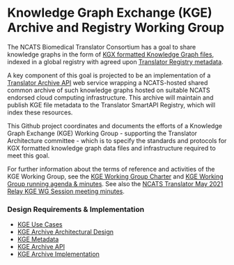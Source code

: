 # Knowledge Graph Exchange (KGE) Archive and Registry Working Group

The NCATS Biomedical Translator Consortium has a goal to share knowledge graphs in the form of [KGX formatted Knowledge Graph files](https://github.com/biolink/kgx/blob/master/data-preparation.md), indexed in a global registry with agreed upon [Translator Registry metadata](https://github.com/NCATSTranslator/TranslatorArchitecture/blob/master/RegistryMetadata.md).

A key component of this goal is projected to be an implementation of a [Translator Archive API](./kgea/api/kgea_api.yaml) web service wrapping a NCATS-hosted shared common archive of such knowledge graphs hosted on suitable NCATS endorsed cloud computing infrastructure. This archive will maintain and publish KGE file metadata to the Translator SmartAPI Registry, which will index these resources.

This Github project coordinates and documents the efforts of a Knowledge Graph Exchange (KGE) Working Group - supporting the Translator Architecture committee - which is to specify the standards and protocols for KGX formatted knowledge graph data files and infrastructure required to meet this goal. 

For further information about the terms of reference and activities of the KGE Working Group, see the [KGE Working Group Charter](https://docs.google.com/document/d/1UAo11n3PXvKAX8UxpR06I-TMlRGSJzcX0bVtpJPAfAA) and [KGE Working Group running agenda & minutes](https://docs.google.com/document/d/1eXB7bsT6-vnwyfsJjKF1Zlj1XqfOwYlmOwRV5AyRYpg). See also the [NCATS Translator May 2021 Relay KGE WG Session meeting minutes](https://docs.google.com/document/d/1CISj0lflcnQAoy5lhJwcfEpSENKCEGUARDMl1rPme04/edit#).

### Design Requirements & Implementation

- [KGE Use Cases](./KGE_USE_CASES.md)
- [KGE Archive Architectural Design](./KGE_ARCHIVE_ARCHITECTURE.md)
- [KGE Metadata](./KGE_METADATA.md)
- [KGE Archive API](./kgea/api)
- [KGE Archive Implementation](./kgea)
